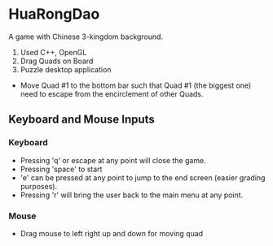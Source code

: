 # HuaRongDao

A game with Chinese 3-kingdom background.
1) Used C++, OpenGL
2) Drag Quads on Board
3) Puzzle desktop application
* Move Quad #1 to the bottom bar such that Quad #1 (the biggest one) need to escape from the encirclement of other Quads.

## Keyboard and Mouse Inputs
### Keyboard
* Pressing 'q' or escape at any point will close the game.
* Pressing 'space' to start
* 'e' can be pressed at any point to jump to the end screen (easier grading purposes).
* Pressing 'r' will bring the user back to the main menu at any point. 

### Mouse
* Drag mouse to left right up and down for moving quad
